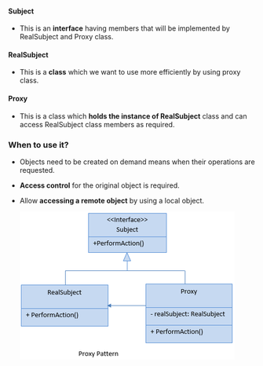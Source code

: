 #### Subject
- This is an **interface** having members that will be implemented by RealSubject and Proxy class.

#### RealSubject
- This is a **class** which we want to use more efficiently by using proxy class.

#### Proxy
- This is a class which **holds the instance of RealSubject** class and can access RealSubject class members as required.

### When to use it?
- Objects need to be created on demand means when their operations are requested.

- **Access control** for the original object is required.

- Allow **accessing a remote object** by using a local object.

    ![Proxy Pattern](https://github.com/viplavdhande91/C-sharp-Learning/blob/proxy-design-pattern/proxy.png?raw=true)

